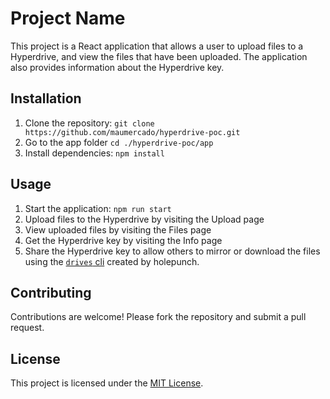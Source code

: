 # Project Name

This project is a React application that allows a user to upload files to a Hyperdrive, and view the files that have been uploaded. The application also provides information about the Hyperdrive key.

## Installation

1. Clone the repository: `git clone https://github.com/maumercado/hyperdrive-poc.git`
2. Go to the app folder `cd ./hyperdrive-poc/app`
3. Install dependencies: `npm install`

## Usage

1. Start the application: `npm run start`
2. Upload files to the Hyperdrive by visiting the Upload page
3. View uploaded files by visiting the Files page
4. Get the Hyperdrive key by visiting the Info page
5. Share the Hyperdrive key to allow others to mirror or download the files using the [`drives` cli](https://github.com/holepunchto/drives) created by holepunch.

## Contributing

Contributions are welcome! Please fork the repository and submit a pull request.

## License

This project is licensed under the [MIT License](https://opensource.org/licenses/MIT).
